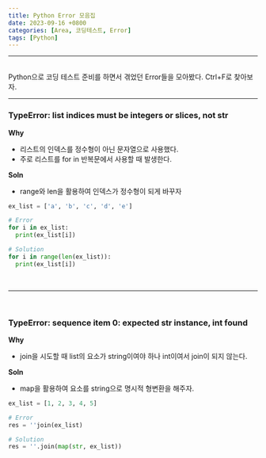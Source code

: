 ```yaml
---
title: Python Error 모음집
date: 2023-09-16 +0800
categories: [Area, 코딩테스트, Error]
tags: [Python]
---
```


---

<br>
Python으로 코딩 테스트 준비를 하면서 겪었던 Error들을 모아봤다. Ctrl+F로 찾아보자.

<br>

---

### **TypeError: list indices must be integers or slices, not str**

**Why**

- 리스트의 인덱스를 정수형이 아닌 문자열으로 사용했다.
- 주로 리스트를 for in 반복문에서 사용할 때 발생한다.

**Soln**

- range와 len을 활용하여 인덱스가 정수형이 되게 바꾸자

```python
ex_list = ['a', 'b', 'c', 'd', 'e']

# Error
for i in ex_list:
  print(ex_list[i])

# Solution
for i in range(len(ex_list)):
  print(ex_list[i])
```

<br>

---

<br>

### **TypeError: sequence item 0: expected str instance, int found**

**Why**

- join을 시도할 때 list의 요소가 string이여야 하나 int이여서 join이 되지 않는다.

**Soln**

- map을 활용하여 요소를 string으로 명시적 형변환을 해주자.

```python
ex_list = [1, 2, 3, 4, 5]

# Error
res = ''join(ex_list)

# Solution
res = ''.join(map(str, ex_list))
```
